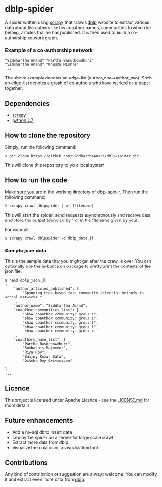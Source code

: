 # dblp-spider

A spider written using [scrapy](https://scrapy.org/) that crawls [dblp](http://dblp.uni-trier.de/) website to extract various data about the authors like his coauthor names, communities
to which he belong, articles that he has published. It is then used to build a co-authorship network graph.  

### Example of a co-authorship network
```
"Siddhartha Anand" "Partha Basuchowdhuri"
"Siddhartha Anand" "Khusbu Mishra"
...
```
The above example denotes an edge-list (author_one->author_two). Such an edge-list
denotes a graph of co-authors who have worked on a paper together.

## Dependencies

- [scrapy](https://doc.scrapy.org/en/latest/intro/install.html)
- [python 2.7](https://www.python.org/)

## How to clone the repository
Simply, run the following command:
```
$ git clone https://github.com/SiddharthaAnand/dblp-spider.git
```
This will clone this repository to your local system.

## How to run the code
Make sure you are in the working directory of dblp-spider. Then run the following command:
```
$ scrapy crawl dblpspider [-o] [filename]
```

This will start the spider, send requests asynchronously and receive data and store the
output (denoted by '-o' in the filename given by you).

For example:
```
$ scrapy crawl dblpspider -o dblp_data.jl
```

### Sample json data
This is the sample data that you might get after the crawl is over.
You can optionally use the [in-built json package](https://docs.python.org/2/library/json.html) to pretty print the
contents of the json file.
```
$ head dblp_json.jl
{
    "author_articles_published": [
        "Spanning tree-based fast community detection methods in social networks."
    ],
    "author_name": "Siddhartha Anand",
    "coauthor_communities_list": [
        "show coauthor community: group 1",
        "show coauthor community: group 1",
        "show coauthor community: group 1",
        "show coauthor community: group 1",
        "show coauthor community: group 1"
    ],
    "coauthors_name_list": [
        "Partha Basuchowdhuri",
        "Subhashis Majumder",
        "Riya Roy",
        "Sanjoy Kumar Saha",
        "Diksha Roy Srivastava"
    ]
}
...
```

## Licence
This project is licensed under Apache Licence - see the [LICENSE.md](/LICENSE.md) for more details.

## Future enhancements
* Add a no-sql db to insert data
* Deploy the spider on a server for large scale crawl
* Extract more data from dblp
* Visualize the data using a visualization tool

## Contributions
Any kind of contribution or suggestion are always welcome. You can modify it and extract even more data from [dblp](http://dblp.uni-trier.de/).
